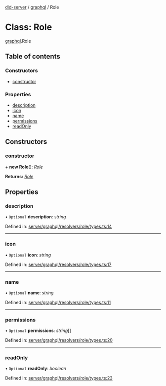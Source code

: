 [did-server](../README.md) / [graphql](../modules/graphql.md) / Role

# Class: Role

[graphql](../modules/graphql.md).Role

## Table of contents

### Constructors

- [constructor](graphql.role.md#constructor)

### Properties

- [description](graphql.role.md#description)
- [icon](graphql.role.md#icon)
- [name](graphql.role.md#name)
- [permissions](graphql.role.md#permissions)
- [readOnly](graphql.role.md#readonly)

## Constructors

### constructor

\+ **new Role**(): [*Role*](graphql.role.md)

**Returns:** [*Role*](graphql.role.md)

## Properties

### description

• `Optional` **description**: *string*

Defined in: [server/graphql/resolvers/role/types.ts:14](https://github.com/Puzzlepart/did/blob/4fe732f3/server/graphql/resolvers/role/types.ts#L14)

___

### icon

• `Optional` **icon**: *string*

Defined in: [server/graphql/resolvers/role/types.ts:17](https://github.com/Puzzlepart/did/blob/4fe732f3/server/graphql/resolvers/role/types.ts#L17)

___

### name

• `Optional` **name**: *string*

Defined in: [server/graphql/resolvers/role/types.ts:11](https://github.com/Puzzlepart/did/blob/4fe732f3/server/graphql/resolvers/role/types.ts#L11)

___

### permissions

• `Optional` **permissions**: *string*[]

Defined in: [server/graphql/resolvers/role/types.ts:20](https://github.com/Puzzlepart/did/blob/4fe732f3/server/graphql/resolvers/role/types.ts#L20)

___

### readOnly

• `Optional` **readOnly**: *boolean*

Defined in: [server/graphql/resolvers/role/types.ts:23](https://github.com/Puzzlepart/did/blob/4fe732f3/server/graphql/resolvers/role/types.ts#L23)
